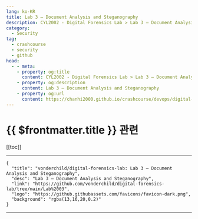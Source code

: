 ```yaml
---
lang: ko-KR
title: Lab 3 — Document Analysis and Steganography
description: CYL2002 - Digital Forensics Lab > Lab 3 — Document Analysis and Steganography
category:
  - Security
tag:
  - crashcourse
  - security
  - github
head:
  - - meta:
    - property: og:title
      content: CYL2002 - Digital Forensics Lab > Lab 3 — Document Analysis and Steganography
    - property: og:description
      content: Lab 3 — Document Analysis and Steganography
    - property: og:url
      content: https://chanhi2000.github.io/crashcourse/devops/digital-forensics-lab/03.html
---
```


# {{ $frontmatter.title }} 관련

[[toc]]

---

```component VPCard
{
  "title": "vonderchild/digital-forensics-lab: Lab 3 — Document Analysis and Steganography",
  "desc": "Lab 3 — Document Analysis and Steganography",
  "link": "https://github.com/vonderchild/digital-forensics-lab/tree/main/Lab%2003",
  "logo": "https://github.githubassets.com/favicons/favicon-dark.png",
  "background": "rgba(13,16,20,0.2)"
}
```

---

<TagLinks />